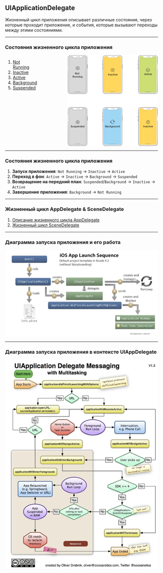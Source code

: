 ## UIApplicationDelegate

Жизненный цикл приложения описывает различные состояния, через которые проходит приложение, и события, которые вызывают переходы между этими состояниями.

---
### Состояния жизненного цикла приложения
<div style="display: flex; align-items: flex-start;margin-left: 2px">
  <div>
    <ol>
      <li><a href="docs/AppLifecircle/notRunning.md">Not Running</a></li>
      <li><a href="docs/AppLifecircle/Inactive.md">Inactive</a></li>
      <li><a href="docs/AppLifecircle/Active.md">Active</a></li>
      <li><a href="docs/AppLifecircle/Background.md">Background</a></li>
      <li><a href="docs/AppLifecircle/Suspended.md">Suspended</a></li>
    </ol>
  </div>
  <img src="docs/img/applifecircle.webp" alt="Цикл жизни приложения" width="300" height="300" style="margin-left: 100px;">
</div>


---
### Состояния жизненного цикла приложения
1. **Запуск приложения**: `Not Running` → `Inactive` → `Active`
2. **Переход в фон**: `Active` → `Inactive` → `Background` → `Suspended`
3. **Возвращение на передний план**: `Suspended`/`Background` → `Inactive` → `Active`
4. **Завершение приложения**: `Background` → `Not Running`

---

### Жизненный цикл AppDelegate & SceneDelegate
1. [Описание жизненного цикла AppDelegate](docs/AppDelegateLifiCircle/AppDelegateLC.md
)
2. [Жизненный цикл SceneDelegate](docs/SceneDelegate/SceneDelegate.md
)

---
### Диаграмма запуска приложения и его работа
<img src="docs/img/iosAppLounch.webp" alt="Запуск приложения через AppDelegate" width="550">

---

### Диаграмма запуска приложения в контексте UIAppDelegate
<img src="docs/img/appLounchUIAppDelegate.webp" alt="Запуск приложения через AppDelegate" width="550">
